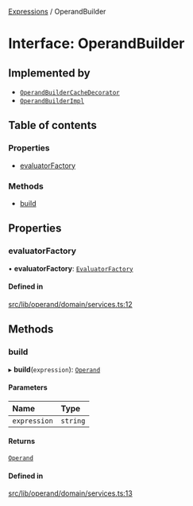 [Expressions](../README.md) / OperandBuilder

# Interface: OperandBuilder

## Implemented by

- [`OperandBuilderCacheDecorator`](../classes/OperandBuilderCacheDecorator.md)
- [`OperandBuilderImpl`](../classes/OperandBuilderImpl.md)

## Table of contents

### Properties

- [evaluatorFactory](OperandBuilder.md#evaluatorfactory)

### Methods

- [build](OperandBuilder.md#build)

## Properties

### evaluatorFactory

• **evaluatorFactory**: [`EvaluatorFactory`](EvaluatorFactory.md)

#### Defined in

[src/lib/operand/domain/services.ts:12](https://github.com/FlavioLionelRita/3xpr/blob/6ae12c6/src/lib/operand/domain/services.ts#L12)

## Methods

### build

▸ **build**(`expression`): [`Operand`](../classes/Operand.md)

#### Parameters

| Name | Type |
| :------ | :------ |
| `expression` | `string` |

#### Returns

[`Operand`](../classes/Operand.md)

#### Defined in

[src/lib/operand/domain/services.ts:13](https://github.com/FlavioLionelRita/3xpr/blob/6ae12c6/src/lib/operand/domain/services.ts#L13)
